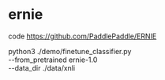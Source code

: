 # ernie  
code https://github.com/PaddlePaddle/ERNIE

python3 ./demo/finetune_classifier.py \
       --from_pretrained ernie-1.0 \
       --data_dir ./data/xnli
